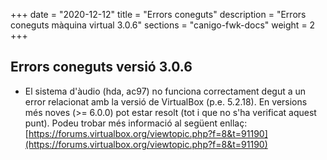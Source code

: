 +++
date        = "2020-12-12"
title       = "Errors coneguts"
description = "Errors coneguts màquina virtual 3.0.6"
sections    = "canigo-fwk-docs"
weight		= 2
+++

## Errors coneguts versió 3.0.6

* El sistema d'àudio (hda, ac97) no funciona correctament degut a un error relacionat amb la versió de VirtualBox (p.e. 5.2.18). En versions més noves (>= 6.0.0) pot estar resolt (tot i que no s'ha verificat aquest punt). Podeu trobar més informació al següent enllaç: [https://forums.virtualbox.org/viewtopic.php?f=8&t=91190](https://forums.virtualbox.org/viewtopic.php?f=8&t=91190)

